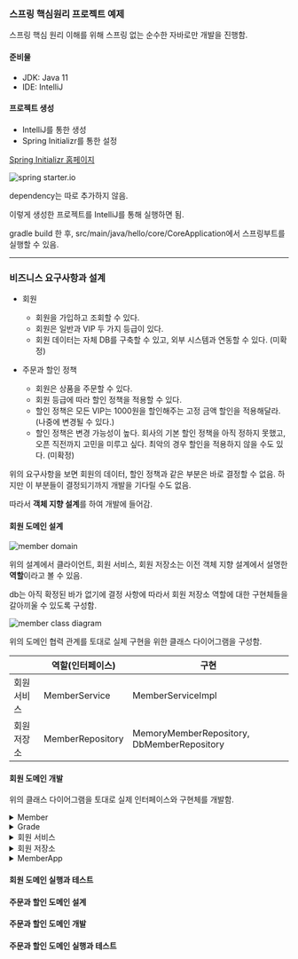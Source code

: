 ### 스프링 핵심원리 프로젝트 예제

스프링 핵심 원리 이해를 위해 스프링 없는 순수한 자바로만 개발을 진행함.

#### 준비물

- JDK: Java 11
- IDE: IntelliJ

#### 프로젝트 생성

- IntelliJ를 통한 생성
- Spring Initializr를 통한 설정

[Spring Initializr 홈페이지](https://start.spring.io/)


![spring starter.io](https://img1.daumcdn.net/thumb/R1280x0/?scode=mtistory2&fname=https%3A%2F%2Fblog.kakaocdn.net%2Fdn%2FEUkpn%2Fbtrr03Kf8Oa%2FbKhPJ8VNLZ9uKcT85SKdz0%2Fimg.png)


dependency는 따로 추가하지 않음.

이렇게 생성한 프로젝트를 IntelliJ를 통해 실행하면 됨.

gradle build 한 후, src/main/java/hello/core/CoreApplication에서 스프링부트를 실행할 수 있음.

-----

### 비즈니스 요구사항과 설계

- 회원
    - 회원을 가입하고 조회할 수 있다.
    - 회원은 일반과 VIP 두 가지 등급이 있다.
    - 회원 데이터는 자체 DB를 구축할 수 있고, 외부 시스템과 연동할 수 있다. (미확정)
 

- 주문과 할인 정책
    - 회원은 상품을 주문할 수 있다.
    - 회원 등급에 따라 할인 정책을 적용할 수 있다.
    - 할인 정책은 모든 VIP는 1000원을 할인해주는 고정 금액 할인을 적용해달라. (나중에 변경될 수 있다.)
    - 할인 정책은 변경 가능성이 높다. 회사의 기본 할인 정책을 아직 정하지 못했고, 오픈 직전까지 고민을 미루고 싶다. 최악의 경우 할인을 적용하지 않을 수도 있다. (미확정)

위의 요구사항을 보면 회원의 데이터, 할인 정책과 같은 부분은 바로 결정할 수 없음.
하지만 이 부분들이 결정되기까지 개발을 기다릴 수도 없음.

따라서 <b>객체 지향 설계</b>를 하여 개발에 들어감.

#### 회원 도메인 설계

![member domain](https://img1.daumcdn.net/thumb/R1280x0/?scode=mtistory2&fname=https%3A%2F%2Fblog.kakaocdn.net%2Fdn%2FOqUwO%2Fbtrr04oVc9H%2FFNa7I6ywvTpVtK2ffcQ56K%2Fimg.png)

위의 설계에서 클라이언트, 회원 서비스, 회원 저장소는 이전 객체 지향 설계에서 설명한 <b>역할</b>이라고 볼 수 있음.

db는 아직 확정된 바가 없기에 결정 사항에 따라서 회원 저장소 역할에 대한 구현체들을 갈아끼울 수 있도록 구성함.

![member class diagram](https://img1.daumcdn.net/thumb/R1280x0/?scode=mtistory2&fname=https%3A%2F%2Fblog.kakaocdn.net%2Fdn%2FTldfV%2Fbtrr2z9i4TL%2Fx7gK2KCkywRu0zv0zZgCm0%2Fimg.png)


위의 도메인 협력 관계를 토대로 실제 구현을 위한 클래스 다이어그램을 구성함.

| |역할(인터페이스)|구현|
|---|---|---|
|회원 서비스|MemberService|MemberServiceImpl|
|회원 저장소|MemberRepository|MemoryMemberRepository, DbMemberRepository|


#### 회원 도메인 개발

위의 클래스 다이어그램을 토대로 실제 인터페이스와 구현체를 개발함.

<details>
<summary>Member</summary>

``` java
public class Member {

    private Long id;
    private String name;
    private Grade grade;

    public Member(Long id, String name, Grade grade) {
        this.id = id;
        this.name = name;
        this.grade = grade;
    }

    public Long getId() {
        return id;
    }

    public void setId(Long id) {
        this.id = id;
    }

    public String getName() {
        return name;
    }

    public void setName(String name) {
        this.name = name;
    }

    public Grade getGrade() {
        return grade;
    }

    public void setGrade(Grade grade) {
        this.grade = grade;
    }
}
```

</details>

<details>
<summary>Grade</summary>

``` java
public enum Grade {
    BASIC,
    VIP
}
```

</details>

<details>
<summary>회원 서비스</summary>


``` java
public interface MemberService {

    void join(Member member);

    Member findMember(Long memberId);
}
```


``` java
public class MemberServiceImpl implements MemberService{

    private MemberRepository memberRepository = new MemoryMemberRepository();

    @Override
    public void join(Member member) {
        memberRepository.save(member);
    }

    @Override
    public Member findMember(Long memberId) {
        return memberRepository.findById(memberId);
    }
}
```

</details>

<details>
<summary>회원 저장소</summary>

``` java
public interface MemberRepository {

    void save(Member member);

    Member findById(Long memberId);
}
```

``` java
//memorymemberrepository -> 아직 db가 정해지지 않음.
public class MemoryMemberRepository implements MemberRepository{

    private static Map<Long, Member> store = new HashMap<>();
    //여기서 그냥 Hashmap 쓰면 동시성 문제 발생, 따라서 concurrenthashmap 사용해야함. 일단은 해당 문제는 배제해놓고 진행.


    @Override
    public void save(Member member) {
        store.put(member.getId(), member);
    }

    @Override
    public Member findById(Long memberId) {
        return store.get(memberId);
    }
}
```

</details>

<details>
<summary>MemberApp</summary>

``` java
//순수 자바 코드로 작성. 스프링 관련 없음.
public class MemberApp {

    public static void main(String[] args) {
        MemberService memberService = new MemberServiceImpl();
        Member member = new Member(1L, "memberA", Grade.VIP);
        memberService.join(member);

        Member findMember = memberService.findMember(1L);
        System.out.println("new member = " + member.getName());
        System.out.println("find member = " + findMember.getName());
    }
}
```

![MemberApp](https://user-images.githubusercontent.com/101541542/160342149-ee79cbf1-9411-4b55-b4f8-5817aa479ed3.png)

실행하면 설정한대로 회원 가입 및 조회가 잘된 것을 확인할 수 있음.

</details>


#### 회원 도메인 실행과 테스트




#### 주문과 할인 도메인 설계


#### 주문과 할인 도메인 개발


#### 주문과 할인 도메인 실행과 테스트
